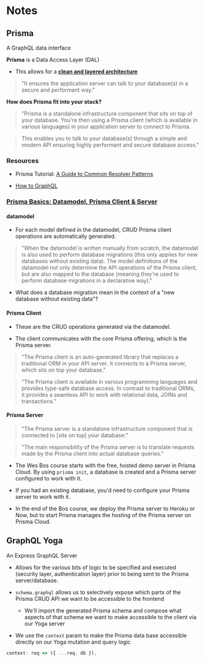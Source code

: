 # Notes

## Prisma

A GraphQL data interface

__Prisma__ is a Data Access Layer (DAL)

- This allows for a [__clean and layered architecture__](https://www.prisma.io/docs/understand-prisma/prisma-introduction-what-why-how-j9ff/#clean-and-layered-architecture)

> "It ensures the application server can talk to your database(s) in a secure and performant way."

__How does Prisma fit into your stack?__

> "Prisma is a standalone infrastructure component that sits on top of your database. You're then using a Prisma client (which is available in various languages) in your application server to connect to Prisma.

> This enables you to talk to your database(s) through a simple and modern API ensuring highly performant and secure database access."

### Resources

- Prisma Tutorial: [A Guide to Common Resolver Patterns](https://www.prisma.io/tutorials/a-guide-to-common-resolver-patterns-ct08/#scenario:-implementing-relations-with-prisma-client)

- [How to GraphQL](https://www.howtographql.com/)


### [Prisma Basics: Datamodel, Prisma Client & Server](https://www.prisma.io/docs/understand-prisma/prisma-basics-datamodel-client-and-server-fgz4/)

#### datamodel

- For each model defined in the datamodel, CRUD Prisma client operations are automatically generated.

> "When the datamodel is written manually from scratch, the datamodel is also used to perform database migrations (this only applies for new databases without existing data). The model definitions of the datamodel not only determine the API operations of the Prisma client, but are also mapped to the database (meaning they're used to perform database migrations in a declarative way)."

- What does a database migration mean in the context of a "new database without existing data"?

#### Prisma Client

- These are the CRUD operations generated via the datamodel.

- The client communicates with the core Prisma offering, which is the Prisma server.

> "The Prisma client is an auto-generated library that replaces a traditional ORM in your API server. It connects to a Prisma server, which sits on top your database."

> "The Prisma client is available in various programming languages and provides type-safe database access. In contrast to traditional ORMs, it provides a seamless API to work with relational data, JOINs and transactions."

#### Prisma Server

> "The Prisma server is a standalone infrastructure component that is connected to [sits on top] your database:"

> "The main responsibility of the Prisma server is to translate requests made by the Prisma client into actual database queries."

- The Wes Bos course starts with the free, hosted demo server in Prisma Cloud. By using `prisma init`, a database is created and a Prisma server configured to work with it.

- If you had an existing database, you'd need to configure your Prisma server to work with it.

- In the end of the Bos course, we deploy the Prisma server to Heroku or Now, but to start Prisma manages the hosting of the Prisma server on Prisma Cloud.

## GraphQL Yoga

An Express GraphQL Server

- Allows for the various bits of logic to be specified and executed (security layer, authentication layer) prior to being sent to the Prisma server/database.

- `schema.graphql` allows us to selectively expose which parts of the Prisma CRUD API we want to be accessible to the frontend
  - We'll import the generated Prisma schema and compose what aspects of that schema we want to make accessible to the client via our Yoga server  

- We use the `context` param to make the Prisma data base accessible directly on our Yoga mutation and query logic

```js
context: req => ({ ...req, db }),
```